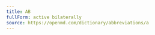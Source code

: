 ```yaml
---
title: AB
fullForm: active bilaterally
source: https://openmd.com/dictionary/abbreviations/a
---
```

